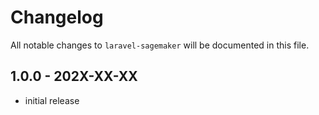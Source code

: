 # Changelog

All notable changes to `laravel-sagemaker` will be documented in this file.

## 1.0.0 - 202X-XX-XX

- initial release
